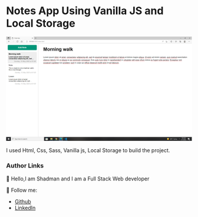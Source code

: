 # Notes App Using Vanilla JS and Local Storage    
    
<img src="ss.png"/>  

<br/>

I used Html, Css, Sass, Vanilla js, Local Storage to build the project.
<br/>

### Author Links  

👋 Hello,I am Shadman and I am a Full Stack Web developer  

🚀 Follow me:  


  - [Github](https://github.com/sakibshadman19)
  - [LinkedIn](https://www.linkedin.com/in/shadman-sakib-95462923a/)

  




<!-- all link is here -->



